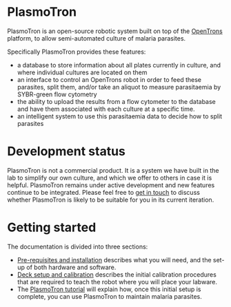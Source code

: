 # PlasmoTron
PlasmoTron is an open-source robotic system built on top of the [OpenTrons](https://opentrons.com/) platform, to allow semi-automated culture of malaria parasites.



Specifically PlasmoTron provides these features:
* a database to store information about all plates currently in culture, and where individual cultures are located on them
* an interface to control an OpenTrons robot in order to feed these parasites, split them, and/or take an aliquot to measure parasitaemia by SYBR-green flow cytometry
* the ability to upload the results from a flow cytometer to the database and have them associated with each culture at a specific time.
* an intelligent system to use this parasitaemia data to decide how to split parasites

# Development status
PlasmoTron is not a commercial product. It is a system we have built in the lab to simplify our own culture, and which we offer to others in case it is helpful. PlasmoTron remains under active development and new features continue to be integrated. Please feel free to [get in touch](mailto:ts10@sanger.ac.uk) to discuss whether PlasmoTron is likely to be suitable for you in its current iteration.


# Getting started
The documentation is divided into three sections:

* [Pre-requisites and installation](Installation.md) describes what you will need, and the set-up of both hardware and software.
* [Deck setup and calibration](DeckSetupAndCalibration.md) describes the initial calibration procedures that are required to teach the robot where you will place your labware.
* The [PlasmoTron tutorial](Tutorial.md) will explain how, once this initial setup is complete, you can use PlasmoTron to maintain malaria parasites.



